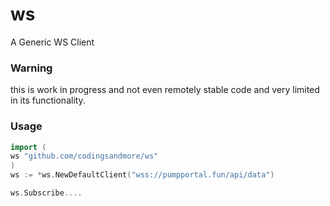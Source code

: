 # ws
A Generic WS Client


### Warning

this is work in progress and not even remotely stable code and very limited in its functionality.


### Usage

```go
import (
ws "github.com/codingsandmore/ws"
)
ws := *ws.NewDefaultClient("wss://pumpportal.fun/api/data")

ws.Subscribe....
```